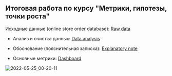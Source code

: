 ## Итоговая работа по курсу "Метрики, гипотезы, точки роста"

Исходные данные (online store order database): [Raw data](https://docs.google.com/spreadsheets/d/1N3aPk_0lfzXo1RycZlwwvCopccZ35rZB4s1wmoh-Kok/edit?usp=sharing) 

- Анализ и очистка данных: [Data analysis](https://docs.google.com/spreadsheets/d/1T5tXvwXlt8ycAHEQvpnbvbouJA8A2SxoaVA-NVSFYuQ/edit?usp=sharing) 

- Обоснование (пояснительная записка): [Explanatory note](https://docs.google.com/spreadsheets/d/1T5tXvwXlt8ycAHEQvpnbvbouJA8A2SxoaVA-NVSFYuQ/edit?usp=sharing) 

- Основные метрики: [Dashboard](https://datastudio.google.com/reporting/f3efe7ec-d6cc-4e4b-ac92-fd7e43320388) 

![2022-05-25_00-20-11](https://user-images.githubusercontent.com/84973502/170134406-ba52f2d3-a2a8-4851-b96c-40c7c8e72a70.png)
